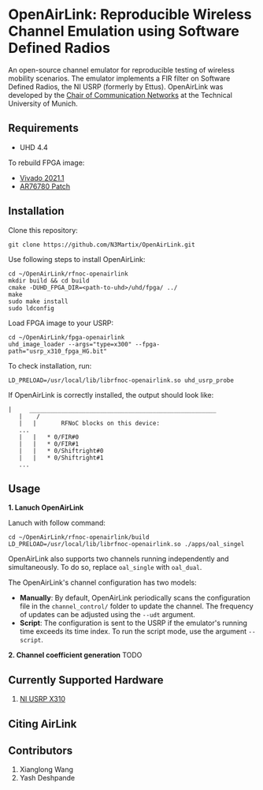 # OpenAirLink: Reproducible Wireless Channel Emulation using Software Defined Radios

An open-source channel emulator for reproducible testing of wireless mobility scenarios.
The emulator implements a FIR filter on Software Defined Radios, the NI USRP (formerly by Ettus). 
OpenAirLink was developed by the [Chair of Communication Networks](https://www.ce.cit.tum.de/lkn/startseite/) at the Technical University of Munich. 

## Requirements
- UHD 4.4

To rebuild FPGA image:
- [Vivado 2021.1](https://www.xilinx.com/support/download/index.html/content/xilinx/en/downloadNav/vivado-design-tools/archive.html)
- [AR76780 Patch](https://support.xilinx.com/s/article/76780?language=en_US)

## Installation
Clone this repository:
```
git clone https://github.com/N3Martix/OpenAirLink.git
```
Use following steps to install OpenAirLink:
```
cd ~/OpenAirLink/rfnoc-openairlink
mkdir build && cd build
cmake -DUHD_FPGA_DIR=<path-to-uhd>/uhd/fpga/ ../
make
sudo make install
sudo ldconfig
```
Load FPGA image to your USRP:
```
cd ~/OpenAirLink/fpga-openairlink
uhd_image_loader --args="type=x300" --fpga-path="usrp_x310_fpga_HG.bit"
```
To check installation, run:
```
LD_PRELOAD=/usr/local/lib/librfnoc-openairlink.so uhd_usrp_probe
```
If OpenAirLink is correctly installed, the output should look like:
```
|     _____________________________________________________
   |    /
   |   |       RFNoC blocks on this device:
   ...
   |   |   * 0/FIR#0
   |   |   * 0/FIR#1
   |   |   * 0/Shiftright#0
   |   |   * 0/Shiftright#1
   ...
```

## Usage
**1. Lanuch OpenAirLink**

Lanuch with follow command:
```
cd ~/OpenAirLink/rfnoc-openairlink/build
LD_PRELOAD=/usr/local/lib/librfnoc-openairlink.so ./apps/oal_singel
```
OpenAirLink also supports two channels running independently and simultaneously. To do so, replace `oal_single` with `oal_dual`.

The OpenAirLink's channel configuration has two models:

- **Manually**: By default, OpenAirLink periodically scans the configuration file in the `channel_control/` folder to update the channel. The frequency of updates can be adjusted using the `--udt` argument.
- **Script**: The configuration is sent to the USRP if the emulator's running time exceeds its time index. To run the script mode, use the argument `--script`.

**2. Channel coefficient generation**
 TODO


## Currently Supported Hardware
1. [NI USRP X310](https://www.ettus.com/all-products/x310-kit/])

## Citing AirLink 

## Contributors 
1. Xianglong Wang
2. Yash Deshpande
